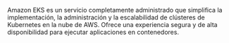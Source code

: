Amazon EKS es un servicio completamente administrado que simplifica la implementación, la administración y la escalabilidad de clústeres de Kubernetes en la nube de AWS. Ofrece una experiencia segura y de alta disponibilidad para ejecutar aplicaciones en contenedores.